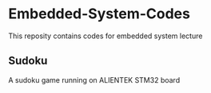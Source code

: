 # Embedded-System-Codes

This reposity contains codes for embedded system lecture    

## Sudoku

A sudoku game running on ALIENTEK STM32 board

